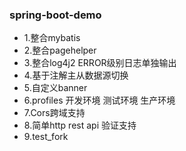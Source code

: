 ### spring-boot-demo
* 1.整合mybatis
* 2.整合pagehelper
* 3.整合log4j2 ERROR级别日志单独输出
* 4.基于注解主从数据源切换
* 5.自定义banner 
* 6.profiles 开发环境 测试环境 生产环境
* 7.Cors跨域支持
* 8.简单http rest api 验证支持
* 9.test_fork
